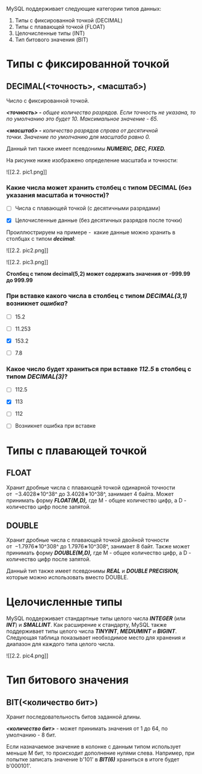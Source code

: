 
MySQL поддерживает следующие категории типов данных:

1. Типы с фиксированной точкой (DECIMAL)
2. Типы с плавающей точкой (FLOAT)
3. Целочисленные типы (INT)
4. Тип битового значения (BIT)


# Типы с фиксированной точкой

## DECIMAL(<точность>, <масштаб>)

Число с фиксированной точкой.

**_<точность> -_** _общее количество разрядов. Если точность не указана, то по умолчанию это будет 10. Максимальное значение - 65._

_**<масштаб> -** количество разрядов справа от десятичной точки. Значение по умолчанию для масштаба равно 0._ 

Данный тип также имеет псевдонимы _**NUMERIC, DEC, FIXED.**_

На рисунке ниже изображено определение масштаба и точности:

![[2.2. pic1.png]]


### Какие числа может хранить столбец с типом **DECIMAL** (без указания масштаба и точности)?


 -  [ ] Числа с плавающей точкой (с десятичными разрядами)
 -  [x] Целочисленные данные (без десятичных разрядов после точки)



Проиллюстрируем на примере -  какие данные можно хранить в столбцах с типом _**decimal**_:

![[2.2. pic2.png]]

![[2.2. pic3.png]]

**Столбец с типом decimal(5,2) может содержать значения от -999.99 до 999.99**



### При вставке какого числа в столбец с типом _**DECIMAL(3,1)**_ возникнет **_ошибка_**?


 -  [ ] 15.2
 -  [ ] 11.253
 -  [x] 153.2
 -  [ ] 7.8



### Какое число будет храниться при вставке _**112.5**_ в столбец с типом _**DECIMAL(3)**_?


 -  [ ] 112.5
 -  [x] 113
 -  [ ] 112
 -  [ ] Возникнет ошибка при вставке



# Типы с плавающей точкой

## FLOAT

Хранит дробные числа с плавающей точкой одинарной точности от  −3.4028∗10^38^ до 3.4028∗10^38^, занимает 4 байта. Может принимать форму _**FLOAT(M,D),**_ где M - общее количество цифр, а D - количество цифр после запятой.


## DOUBLE

Хранит дробные числа с плавающей точкой двойной точности от  −1.7976∗10^308^ до 1.7976∗10^308^, занимает 8 байт. Также может принимать форму _**DOUBLE(M,D),**_ где M - общее количество цифр, а D - количество цифр после запятой.

Данный тип также имеет псевдонимы _**REAL**_ и _**DOUBLE PRECISION,**_ которые можно использовать вместо DOUBLE.


# Целочисленные типы

MySQL поддерживает стандартные типы целого числа _**INTEGER**_ (или _**INT**_) и **_SMALLINT_**. Как расширение к стандарту, MySQL также поддерживает типы целого числа **_TINYINT_**, _**MEDIUMINT**_ и _**BIGINT**_. Следующая таблица показывает необходимое место для хранения и диапазон для каждого типа целого числа.

![[2.2. pic4.png]]



# Тип битового значения

## BIT(<количество бит>)

Хранит последовательность битов заданной длины.

_**<количество бит>**_ - может принимать значения от 1 до 64, по умолчанию - 8 бит.

Если назначаемое значение в колонке с данным типом использует меньше M бит, то происходит дополнение нулями слева. Например, при попытке записать значение b'101' в _**BIT(6)**_ храниться в итоге будет b'000101'.